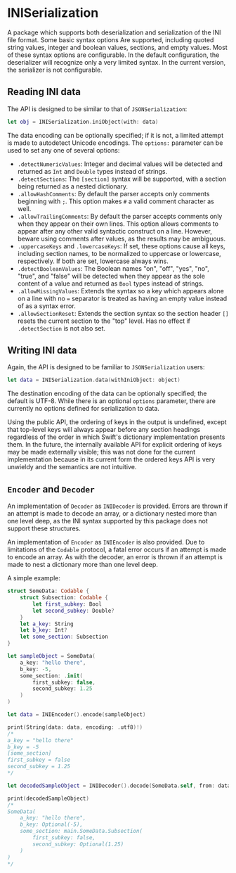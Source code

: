 # INISerialization

A package which supports both deserialization and serialization of the INI file format. Some basic syntax options Are supported, including quoted string values, integer and boolean values, sections, and empty values. Most of these syntax options are configurable. In the default configuration, the deserializer will recognize only a very limited syntax. In the current version, the serializer is not configurable.

## Reading INI data

The API is designed to be similar to that of `JSONSerialization`:

```swift
let obj = INISerialization.iniObject(with: data)
```

The data encoding can be optionally specified; if it is not, a limited attempt is made to autodetect Unicode encodings. The `options:` parameter can be used to set any one of several options:

- `.detectNumericValues`: Integer and decimal values will be detected and returned as `Int` and `Double` types instead of strings.
- `.detectSections`: The `[section]` syntax will be supported, with a section being returned as a nested dictionary.
- `.allowHashComments`: By default the parser accepts only comments beginning with `;`. This option makes `#` a valid comment character as well.
- `.allowTrailingComments`: By default the parser accepts comments only when they appear on their own lines. This option allows comments to appear after any other valid syntactic construct on a line. However, beware using comments after values, as the results may be ambiguous.
- `.uppercaseKeys` and `.lowercaseKeys`: If set, these options cause all keys, including section names, to be normalized to uppercase or lowercase, respectively. If both are set, lowercase always wins.
- `.detectBooleanValues`: The Boolean names "on", "off", "yes", "no", "true", and "false" will be detected when they appear as the sole content of a value and returned as `Bool` types instead of strings.
- `.allowMissingValues`: Extends the syntax so a key which appears alone on a line with no `=` separator is treated as having an empty value instead of as a syntax error.
- `.allowSectionReset`: Extends the section syntax so the section header `[]` resets the current section to the "top" level. Has no effect if `.detectSection` is not also set.

## Writing INI data

Again, the API is designed to be familiar to `JSONSerialization` users:

```swift
let data = INISerialization.data(withIniObject: object)
```

The destination encoding of the data can be optionally specified; the default is UTF-8. While there is an optional `options` parameter, there are currently no options defined for serialization to data.

Using the public API, the ordering of keys in the output is undefined, except that top-level keys will always appear before any section headings regardless of the order in which Swift's dictionary implementation presents them. In the future, the internally available API for explicit ordering of keys may be made externally visible; this was not done for the current implementation because in its current form the ordered keys API is very unwieldy and the semantics are not intuitive.

## `Encoder` and `Decoder`

An implementation of `Decoder` as `INIDecoder` is provided. Errors are thrown if an attempt is made to decode an array, or a dictionary nested more than one level deep, as the INI syntax supported by this package does not support these structures.

An implementation of `Encoder` as `INIEncoder` is also provided. Due to limitations of the `Codable` protocol, a fatal error occurs if an attempt is made to encode an array. As with the decoder, an error is thrown if an attempt is made to nest a dictionary more than one level deep.

A simple example:

```swift
struct SomeData: Codable {
    struct Subsection: Codable {
        let first_subkey: Bool
        let second_subkey: Double?
    }
    let a_key: String
    let b_key: Int?
    let some_section: Subsection
}

let sampleObject = SomeData(
    a_key: "hello there",
    b_key: -5,
    some_section: .init(
        first_subkey: false,
        second_subkey: 1.25
    )
)

let data = INIEncoder().encode(sampleObject)

print(String(data: data, encoding: .utf8)!)
/*
a_key = "hello there"
b_key = -5
[some_section]
first_subkey = false
second_subkey = 1.25
*/

let decodedSampleObject = INIDecoder().decode(SomeData.self, from: data)

print(decodedSampleObject)
/*
SomeData(
    a_key: "hello there",
    b_key: Optional(-5),
    some_section: main.SomeData.Subsection(
        first_subkey: false,
        second_subkey: Optional(1.25)
    )
)
*/
```

